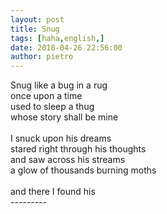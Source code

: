```yaml
---
layout: post
title: Snug
tags: [haha,english,]
date: 2018-04-26 22:56:00
author: pietro
---
```

Snug like a bug in a rug<br/>once upon a time<br/>used to sleep a thug<br/>whose story shall be mine<br/><br/>I snuck upon his dreams<br/>stared right through his thoughts<br/>and saw across his streams<br/>a glow of thousands burning moths<br/><br/>and there I found his<br/>---------
